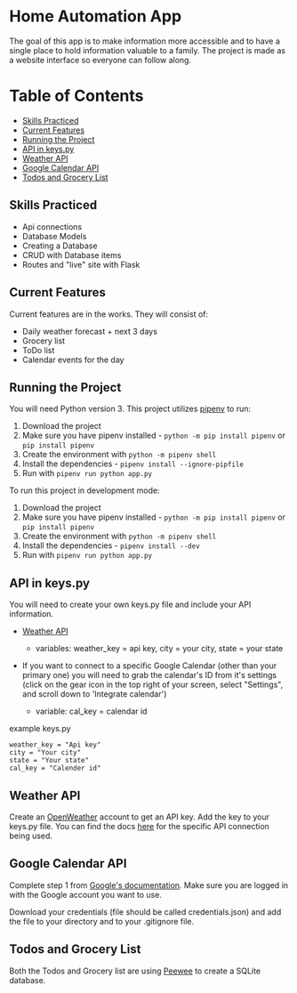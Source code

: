 # Home Automation App

The goal of this app is to make information more accessible and to have a single place to hold information valuable to a family. The project is made as a website interface so everyone can follow along.

Table of Contents
=================

   * [Skills Practiced](#skills-practiced)
   * [Current Features](#current-features)
   * [Running the Project](#running-the-project)
   * [API in keys.py](#api-in-keyspy)
   * [Weather API](#weather-api)
   * [Google Calendar API](#google-calendar-api)
   * [Todos and Grocery List](#todos-and-grocery-list)

## Skills Practiced

* Api connections
* Database Models
* Creating a Database
* CRUD with Database items
* Routes and "live" site with Flask

## Current Features

Current features are in the works. They will consist of:

* Daily weather forecast + next 3 days
* Grocery list
* ToDo list
* Calendar events for the day

## Running the Project

You will need Python version 3. This project utilizes [pipenv](https://realpython.com/pipenv-guide/) to run:

1. Download the project
2. Make sure you have pipenv installed - `python -m pip install pipenv` or `pip install pipenv`
3. Create the environment with `python -m pipenv shell`
4. Install the dependencies - `pipenv install --ignore-pipfile`
5. Run with `pipenv run python app.py`

To run this project in development mode:

1. Download the project
2. Make sure you have pipenv installed - `python -m pip install pipenv` or `pip install pipenv`
3. Create the environment with `python -m pipenv shell`
4. Install the dependencies - `pipenv install --dev`
5. Run with `pipenv run python app.py`

## API in keys.py

You will need to create your own keys.py file and include your API information.

* [Weather API](https://openweathermap.org/)
  * variables: weather_key = api key, city = your city, state = your state
* If you want to connect to a specific Google Calendar (other than your primary one) you will need to grab the calendar's ID from it's settings (click on the gear icon in the top right of your screen, select "Settings", and scroll down to 'Integrate calendar')

  * variable: cal_key = calendar id 
 
example keys.py
```
weather_key = "Api key"
city = "Your city"
state = "Your state"
cal_key = "Calender id"
```
## Weather API

Create an [OpenWeather](https://openweathermap.org/) account to get an API key. Add the key to your keys.py file. You can find the docs [here](https://openweathermap.org/forecast5) for the specific API connection being used.

## Google Calendar API

Complete step 1 from [Google's documentation](https://developers.google.com/calendar/quickstart/python?authuser=1). 
Make sure you are logged in with the Google account you want to use.

Download your credentials (file should be called credentials.json) and add the file to your directory and to your .gitignore file.

## Todos and Grocery List

Both the Todos and Grocery list are using [Peewee](http://docs.peewee-orm.com/en/latest/) to create  a SQLite database.
